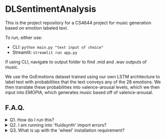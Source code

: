 # DLSentimentAnalysis
This is the project repository for a CS4644 project for music generation based on emotion labeled text.

To run, either use:
- CLI: `python main.py "text input of choice"`
- Streamlit: `streamlit run app.py`

If using CLI, navigate to output folder to find .mid and .wav outputs of music.

We use the GoEmotions dataset trained using our own LSTM architecture to label text with probabilities that the text conveys any of the 28 emotions. We then translate these probabilities into valence-arousal levels, which we then input into EMOPIA, which generates music based off of valence-arousal.

## F.A.Q.

<details>
  <summary>Q1. How do I run this?</summary>
  Install required large files:

  - [EMOPIA Transformer Checkpoint](https://drive.google.com/file/d/19Seq18b2JNzOamEQMG1uarKjj27HJkHu/view)
    - Unzip 'loss_25_params.pt' into '/models/' at the same depth as the LSTM .pth.
  - [EMOPIA Dictionary](https://drive.google.com/file/d/17dKUf33ZsDbHC5Z6rkQclge3ppDTVCMP/view)
    - Unzip files into '/data/emopia/co-representation'
   
  Install required packages; there is no 'requirements.txt'. Some unexpected packages are:
  - `pip install gdown`
  - `pip install pytorch-fast-transformers`
  - `pip install numpy==1.26.4` (if your current version is >v2.0.0
</details>

<details>
  <summary>Q2. I am running into 'fluidsynth' import errors? </summary>
  The currently recognized pypi package for `pip install fluidsynth` is **not** the correct fluidsynth package.

  For some reason it is an abandoned v0.2 package from 2012. While `pip install pyfluidsynth` is correct and updated, it does not create the bin file that fluidsynth requires.

  Instead, use Chocolatey ([install instructions here](https://chocolatey.org/install)) and run `choco install fluidsynth`. This is according to fluidsynth's actual installation instructions found on [their website](https://www.fluidsynth.org/download/)

  Note: If you are using Linux, you can sidestep this issue by using `apt-get install fluidsynth`
</details>

<details>
  <summary>Q3. What is up with the 'wheel' installation requirement?</summary>
  If `pip install -r requirements.txt` fails due to the wheel for pytorch-fast-transformers, you should instead run `pip install pytorch-fast-transformers --no-build-isolation`.
</details>
